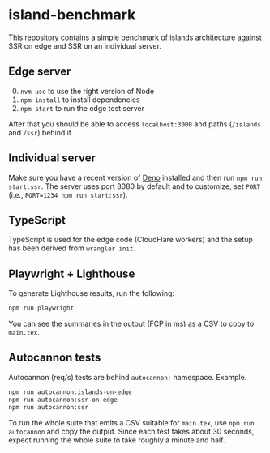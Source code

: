 # island-benchmark

This repository contains a simple benchmark of islands architecture against SSR on edge and SSR on an individual server.

## Edge server

0. `nvm use` to use the right version of Node
1. `npm install` to install dependencies
2. `npm start` to run the edge test server

After that you should be able to access `localhost:3000` and paths (`/islands` and `/ssr`) behind it.

## Individual server

Make sure you have a recent version of [Deno](https://deno.com/) installed and then run `npm run start:ssr`. The server uses port 8080 by default and to customize, set `PORT` (i.e., `PORT=1234 npm run start:ssr`).

## TypeScript

TypeScript is used for the edge code (CloudFlare workers) and the setup has been derived from `wrangler init`.

## Playwright + Lighthouse

To generate Lighthouse results, run the following:

```bash
npm run playwright
```

You can see the summaries in the output (FCP in ms) as a CSV to copy to `main.tex`.

## Autocannon tests

Autocannon (req/s) tests are behind `autocannon:` namespace. Example.

```bash
npm run autocannon:islands-on-edge
npm run autocannon:ssr-on-edge
npm run autocannon:ssr
```

To run the whole suite that emits a CSV suitable for `main.tex`, use `npm run autocannon` and copy the output. Since each test takes about 30 seconds, expect running the whole suite to take roughly a minute and half.
